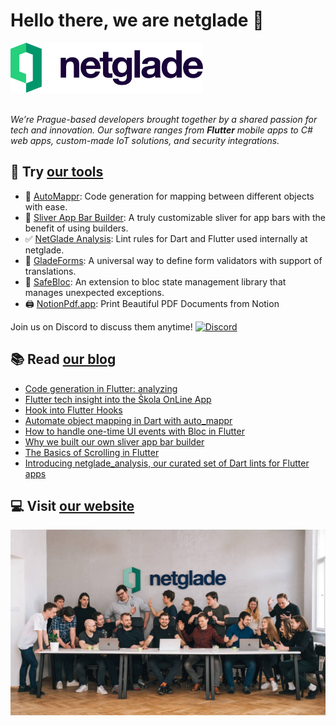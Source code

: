 # Hello there, we are netglade 🚀

<a href="https://netglade.com/en">
  <picture >
    <source media="(prefers-color-scheme: dark)" height='80px' srcset="https://raw.githubusercontent.com/netglade/.github/main/assets/netglade_logo_light.png">
    <source media="(prefers-color-scheme: light)" height='80px' srcset="https://raw.githubusercontent.com/netglade/.github/main/assets/netglade_logo_dark.png">
    <img alt="netglade" height='80px' src="https://raw.githubusercontent.com/netglade/.github/main/assets/netglade_logo_dark.png">
  </picture>
</a>

_<br/>We’re Prague-based developers brought together by a shared passion for tech and innovation. Our software ranges from __Flutter__ mobile apps to C# web apps, custom-made IoT solutions, and security integrations._

## 🚀 Try [our tools][pub_link]

- 🐙 [AutoMappr][package_auto_mappr]: Code generation for mapping between different objects with ease.
- 📱 [Sliver App Bar Builder][package_sliver_app_bar_builder]: A truly customizable sliver for app bars with the benefit of using builders.
- ✅ [NetGlade Analysis][package_netglade_analysis]: Lint rules for Dart and Flutter used internally at netglade.
- 📝 [GladeForms][package_glade_forms]: A universal way to define form validators with support of translations.
- 🦺 [SafeBloc][package_safe_bloc]: An extension to bloc state management library that manages unexpected exceptions.
- 🖨️ [NotionPdf.app](https://notionpdf.app): Print Beautiful PDF Documents from Notion

Join us on Discord to discuss them anytime! [![Discord][discord_badge]][discord_badge_link]

## 📚 Read [our blog][blog_link]

- [Code generation in Flutter: analyzing](https://www.netglade.com/en/blog/code-generation-flutter-analyzing)
- [Flutter tech insight into the Škola OnLine App](https://www.netglade.com/en/blog/flutter-tech-insight-skola-online-app)
- [Hook into Flutter Hooks](https://www.netglade.com/en/blog/hook-into-flutter-hooks)
- [Automate object mapping in Dart with auto_mappr](https://www.netglade.com/en/blog/object-mapping-dart-flutter)
- [How to handle one-time UI events with Bloc in Flutter](https://www.netglade.com/en/blog/flutter-events-bloc-side-effect)
- [Why we built our own sliver app bar builder](https://www.netglade.com/en/blog/sliver-app-bar-builder-for-flutter)
- [The Basics of Scrolling in Flutter](https://www.netglade.com/en/blog/the-basics-of-scrolling-in-flutter-slivers)
- [Introducing netglade_analysis, our curated set of Dart lints for Flutter apps](https://www.netglade.com/en/blog/fluter-apps-linter-dart-netglade_analysis)

## 💻 Visit [our website][web_link]

![Holy NetGlade team](https://raw.githubusercontent.com/netglade/.github/main/assets/holy_netglade_team.jpg)



[web_link]: https://netglade.com/en
[blog_link]: https://netglade.com/en/blog
[pub_link]: https://pub.dev/publishers/netglade.cz/packages

[package_auto_mappr]: https://github.com/netglade/auto_mappr
[package_netglade_analysis]: https://github.com/netglade/netglade_analysis
[package_sliver_app_bar_builder]: https://github.com/netglade/sliver_app_bar_builder
[package_glade_forms]: https://github.com/netglade/glade_forms
[package_safe_bloc]: https://github.com/netglade/safe_bloc

[discord_badge]: https://img.shields.io/discord/1091460081054400532.svg?logo=discord&color=blue
[discord_badge_link]: https://discord.gg/sJfBBuDZy4

